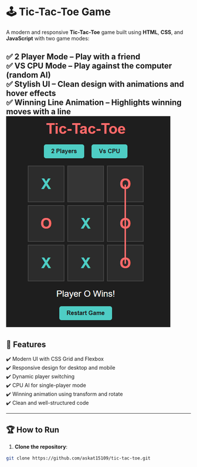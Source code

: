 # 🕹️ Tic-Tac-Toe Game

A modern and responsive **Tic-Tac-Toe** game built using **HTML**, **CSS**, and **JavaScript** with two game modes:

✅ **2 Player Mode** – Play with a friend  
✅ **VS CPU Mode** – Play against the computer (random AI)  
✅ **Stylish UI** – Clean design with animations and hover effects  
✅ **Winning Line Animation** – Highlights winning moves with a line  
![Tic Tac Toe game Screenshot](assets/tic_tactoe.png)
---

## 🚀 **Features**
✔️ Modern UI with CSS Grid and Flexbox  
✔️ Responsive design for desktop and mobile  
✔️ Dynamic player switching  
✔️ CPU AI for single-player mode  
✔️ Winning animation using transform and rotate  
✔️ Clean and well-structured code  

---

## 🏆 **How to Run**
1. **Clone the repository**:
```bash
git clone https://github.com/askat15109/tic-tac-toe.git
